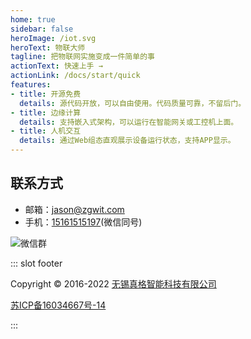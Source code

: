 ```yaml
---
home: true
sidebar: false
heroImage: /iot.svg
heroText: 物联大师
tagline: 把物联网实施变成一件简单的事
actionText: 快速上手 →
actionLink: /docs/start/quick
features:
- title: 开源免费
  details: 源代码开放，可以自由使用。代码质量可靠，不留后门。
- title: 边缘计算
  details: 支持嵌入式架构，可以运行在智能网关或工控机上面。
- title: 人机交互
  details: 通过Web组态直观展示设备运行状态，支持APP显示。
---
```



## 联系方式

- 邮箱：[jason@zgwit.com](mailto:jason@zgwit.com)
- 手机：[15161515197](tel:15161515197)(微信同号)

![微信群](https://iot-master.com/iot-master.png)


::: slot footer

Copyright © 2016-2022 [无锡真格智能科技有限公司](https://zgwit.com)

[苏ICP备16034667号-14](http://beian.miit.gov.cn/)

:::
